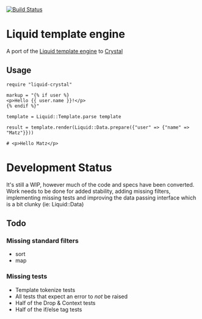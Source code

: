 [![Build Status](https://travis-ci.org/wmoxam/liquid-crystal.svg?branch=master)](https://travis-ci.org/wmoxam/liquid-crystal)

# Liquid template engine

A port of the [Liquid template engine](https://github.com/Shopify/liquid) to [Crystal](https://github.com/crystal-lang/crystal)

## Usage

```crystal
require "liquid-crystal"

markup = "{% if user %}
<p>Hello {{ user.name }}!</p>
{% endif %}"

template = Liquid::Template.parse template

result = template.render(Liquid::Data.prepare({"user" => {"name" => "Matz"}}))

# <p>Hello Matz</p>
```

# Development Status

It's still a WIP, however much of the code and specs have been converted. Work
needs to be done for added stability, adding missing filters, implementing
missing tests and improving the data passing interface which is a bit clunky
(ie: Liquid::Data)

## Todo

### Missing standard filters

* sort
* map

### Missing tests

* Template tokenize tests
* All tests that expect an error to *not* be raised
* Half of the Drop & Context tests
* Half of the if/else tag tests
